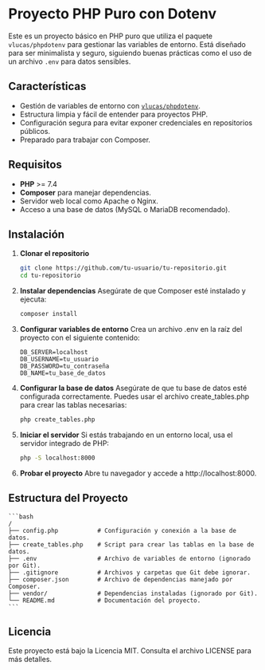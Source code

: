 # Proyecto PHP Puro con Dotenv

Este es un proyecto básico en PHP puro que utiliza el paquete `vlucas/phpdotenv` para gestionar las variables de entorno. Está diseñado para ser minimalista y seguro, siguiendo buenas prácticas como el uso de un archivo `.env` para datos sensibles.


## Características

- Gestión de variables de entorno con [`vlucas/phpdotenv`](https://github.com/vlucas/phpdotenv).
- Estructura limpia y fácil de entender para proyectos PHP.
- Configuración segura para evitar exponer credenciales en repositorios públicos.
- Preparado para trabajar con Composer.


## Requisitos

- **PHP** >= 7.4
- **Composer** para manejar dependencias.
- Servidor web local como Apache o Nginx.
- Acceso a una base de datos (MySQL o MariaDB recomendado).


## Instalación

1. **Clonar el repositorio**
   ```bash
   git clone https://github.com/tu-usuario/tu-repositorio.git
   cd tu-repositorio
   ```

2. **Instalar dependencias** Asegúrate de que Composer esté instalado y ejecuta:
    ```bash
    composer install
    ```

3. **Configurar variables de entorno** Crea un archivo .env en la raíz del proyecto con el siguiente contenido:
    ```env
    DB_SERVER=localhost
    DB_USERNAME=tu_usuario
    DB_PASSWORD=tu_contraseña
    DB_NAME=tu_base_de_datos
    ```

4. **Configurar la base de datos** Asegúrate de que tu base de datos esté configurada correctamente. Puedes usar el archivo create_tables.php para crear las tablas necesarias:

    ```bash
    php create_tables.php
    ```

5. **Iniciar el servidor** Si estás trabajando en un entorno local, usa el servidor integrado de PHP:

    ```bash
    php -S localhost:8000
    ```

6. **Probar el proyecto** Abre tu navegador y accede a http://localhost:8000.


## Estructura del Proyecto
    ```bash
    /
    ├── config.php           # Configuración y conexión a la base de datos.
    ├── create_tables.php    # Script para crear las tablas en la base de datos.
    ├── .env                 # Archivo de variables de entorno (ignorado por Git).
    ├── .gitignore           # Archivos y carpetas que Git debe ignorar.
    ├── composer.json        # Archivo de dependencias manejado por Composer.
    ├── vendor/              # Dependencias instaladas (ignorado por Git).
    └── README.md            # Documentación del proyecto.
    ```


## Licencia
Este proyecto está bajo la Licencia MIT. Consulta el archivo LICENSE para más detalles.